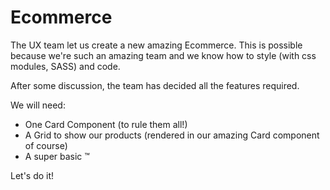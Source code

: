 # Ecommerce

The UX team let us create a new amazing Ecommerce. This is possible because we're such an amazing team and we know how to style (with css modules, SASS) and code.

After some discussion, the team has decided all the features required.

We will need:

- One Card Component (to rule them all!)
- A Grid to show our products (rendered in our amazing Card component of course)
- A super basic <AmazingCart/>™ 

Let's do it!